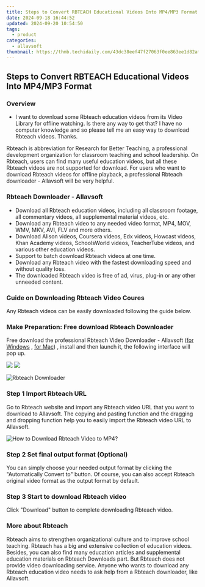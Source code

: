 ```yaml
---
title: Steps to Convert RBTEACH Educational Videos Into MP4/MP3 Format
date: 2024-09-18 16:44:52
updated: 2024-09-20 10:54:50
tags:
  - product
categories:
  - allavsoft
thumbnail: https://thmb.techidaily.com/43dc38eef47f27063f0ee863ee1d82afec185562726cc3d8ded22c5ffb968132.jpg
---
```


## Steps to Convert RBTEACH Educational Videos Into MP4/MP3 Format

### Overview

* I want to download some Rbteach education videos from its Video Library for offline watching. Is there any way to get that? I have no computer knowledge and so please tell me an easy way to download Rbteach videos. Thanks.

Rbteach is abbreviation for Research for Better Teaching, a professional development organization for classroom teaching and school leadership. On Rbteach, users can find many useful education videos, but all these Rbteach videos are not supported for download. For users who want to download Rbteach videos for offline playback, a professional Rbteach downloader - Allavsoft will be very helpful.

### Rbteach Downloader - Allavsoft

* Download all Rbteach education videos, including all classroom footage, all commentary videos, all supplemental material videos, etc.
* Download any Rbteach video to any needed video format, MP4, MOV, WMV, MKV, AVI, FLV and more others.
* Download Alison videos, Coursera videos, Edx videos, Howcast videos, Khan Academy videos, SchoolsWorld videos, TeacherTube videos, and various other education videos.
* Support to batch download Rbteach videos at one time.
* Download any Rbteach video with the fastest downloading speed and without quality loss.
* The downloaded Rbteach video is free of ad, virus, plug-in or any other unneeded content.

### Guide on Downloading Rbteach Video Coures

Any Rbteach videos can be easily downloaded following the guide below.

### Make Preparation: Free download Rbteach Downloader

Free download the professional Rbteach Video Downloader - Allavsoft ([for Windows](https://tools.techidaily.com/allavsoft/products/) , [for Mac](https://tools.techidaily.com/allavsoft/products/)) , install and then launch it, the following interface will pop up.

[![](https://www.allavsoft.com/how-to/../images/how-to/free-download-win.jpg)](https://tools.techidaily.com/allavsoft/products/) [![](https://www.allavsoft.com/how-to/../images/how-to/free-download-mac.jpg)](https://tools.techidaily.com/allavsoft/products/)

![Rbteach Downloader](https://www.allavsoft.com/how-to/../images/allavsoft/screen-shot-600.jpg)

### Step 1 Import Rbteach URL

Go to Rbteach website and import any Rbteach video URL that you want to download to Allavsoft. The copying and pasting function and the dragging and dropping function help you to easily import the Rbteach video URL to Allavsoft.

![How to Download Rbteach Video to MP4?](https://www.allavsoft.com/how-to/../images/how-to/download-rtmp-video/download-rtmp-video.jpg)

### Step 2 Set final output format (Optional)

You can simply choose your needed output format by clicking the "Automatically Convert to" button. Of course, you can also accept Rbteach original video format as the output format by default.

### Step 3 Start to download Rbteach video

Click "Download" button to complete downloading Rbteach video.

### More about Rbteach

Rbteach aims to strengthen organizational culture and to improve school teaching. Rbteach has a big and extensive collection of education videos. Besides, you can also find many education articles and supplemental education materials on Rbteach Downloads part. But Rbteach does not provide video downloading service. Anyone who wants to download any Rbteach education video needs to ask help from a Rbteach downloader, like Allavsoft.

<ins class="adsbygoogle"
     style="display:block"
     data-ad-format="autorelaxed"
     data-ad-client="ca-pub-7571918770474297"
     data-ad-slot="1223367746"></ins>



<ins class="adsbygoogle"
     style="display:block"
     data-ad-client="ca-pub-7571918770474297"
     data-ad-slot="8358498916"
     data-ad-format="auto"
     data-full-width-responsive="true"></ins>
